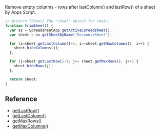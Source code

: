 Remove empty colunms - rows after lastColumn() and lastRow() of a sheet by Apps Script.

``` js
// @return {Sheet} The "sheet" object for chain.
function trimSheet() {
  var ss = SpreadsheetApp.getActiveSpreadsheet();
  var sheet = ss.getSheetByName('ResponseSheet');

  for (i=sheet.getLastColumn()+1; i<=sheet.getMaxColumns(); i++) {
    sheet.hideColumns(i);
  };

  for (j=sheet.getLastRow()+1; j<= sheet.getMaxRows(); j++) {
    sheet.hideRows(j);
  };

  return sheet;
}
```

## Reference
* [getLastRow()](https://developers.google.com/apps-script/reference/spreadsheet/sheet#getLastRow())
* [getLastColumn()](https://developers.google.com/apps-script/reference/spreadsheet/sheet#getLastColumn())
* [getMaxRows()](https://developers.google.com/apps-script/reference/spreadsheet/sheet#getMaxRows())
* [getMaxColumns()](https://developers.google.com/apps-script/reference/spreadsheet/sheet#getMaxColumns())
